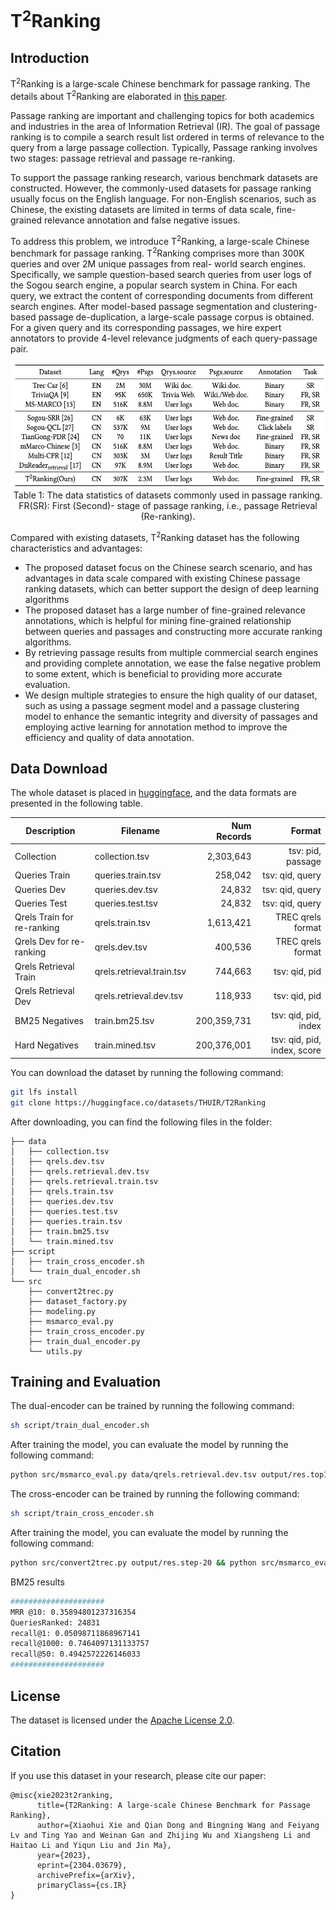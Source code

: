 # T<sup>2</sup>Ranking

## Introduction
T<sup>2</sup>Ranking is a large-scale Chinese benchmark for passage ranking. The details about T<sup>2</sup>Ranking are elaborated in [this paper](https://arxiv.org/abs/2304.03679#).


Passage ranking are important and challenging topics for both academics and industries in the area of Information Retrieval (IR). The goal of passage ranking is to compile a search result list ordered in terms of relevance to the query from a large passage collection. Typically, Passage ranking involves two stages: passage retrieval and passage re-ranking. 

To support the passage ranking research, various benchmark datasets are constructed. However, the commonly-used datasets for passage ranking usually focus on the English language. For non-English scenarios, such as Chinese, the existing datasets are limited in terms of data scale, fine-grained relevance annotation and false negative issues.


To address this problem, we introduce T<sup>2</sup>Ranking, a large-scale Chinese benchmark for passage ranking. T<sup>2</sup>Ranking comprises more than 300K queries and over 2M unique passages from real- world search engines. Specifically, we sample question-based search queries from user logs of the Sogou search engine, a popular search system in China. For each query, we extract the content of corresponding documents from different search engines. After model-based passage segmentation and clustering-based passage de-duplication, a large-scale passage corpus is obtained. For a given query and its corresponding passages, we hire expert annotators to provide 4-level relevance judgments of each query-passage pair. 


<div align=center><img width="600" height="200" src="pic/stat.png"/></div>
<div align=center>Table 1: The data statistics of datasets commonly used in passage ranking. FR(SR): First (Second)- stage of passage ranking, i.e., passage Retrieval (Re-ranking).</div>



Compared with existing datasets, T<sup>2</sup>Ranking dataset has the following characteristics and advantages:
* The proposed dataset focus on the Chinese search scenario, and has advantages in data scale compared with existing Chinese passage ranking datasets, which can better support the design of deep learning algorithms
* The proposed dataset has a large number of fine-grained relevance annotations, which is helpful for mining fine-grained relationship between queries and passages and constructing more accurate ranking algorithms.
* By retrieving passage results from multiple commercial search engines and providing complete annotation, we ease the false negative problem to some extent, which is beneficial to providing more accurate evaluation.
* We design multiple strategies to ensure the high quality of our dataset, such as using a passage segment model and a passage clustering model to enhance the semantic integrity and diversity of passages and employing active learning for annotation method to improve the efficiency and quality of data annotation.

## Data Download
The whole dataset is placed in [huggingface](https://huggingface.co/datasets/THUIR/T2Ranking), and the data formats are presented in the following table.
<div class="center">

| Description| Filename|Num Records|Format|
|-------------------------------------------------------|-------------------------------------------------------------------------------------------------------------------------|----------:|-----------------------------------:|
| Collection                                | collection.tsv                             |                           2,303,643  | tsv: pid, passage |
| Queries     Train                          | queries.train.tsv                                 |                  258,042  | tsv: qid, query |
| Queries     Dev                          | queries.dev.tsv                                 |                 24,832  | tsv: qid, query |
| Queries     Test                          | queries.test.tsv                                 |                24,832  | tsv: qid, query |
| Qrels Train for re-ranking                             | qrels.train.tsv                                 |             1,613,421  | TREC qrels format |
| Qrels Dev for re-ranking          | qrels.dev.tsv                                    |      400,536    | TREC qrels format |
| Qrels Retrieval Train                               | qrels.retrieval.train.tsv                                |            744,663  | tsv: qid, pid |
| Qrels Retrieval Dev                               | qrels.retrieval.dev.tsv                                |            118,933  | tsv: qid, pid |
|  BM25 Negatives                               | train.bm25.tsv                                |            200,359,731  | tsv: qid, pid, index |
|  Hard Negatives                               | train.mined.tsv                                |            200,376,001  | tsv: qid, pid, index, score |

</div>

You can download the dataset by running the following command:
```bash
git lfs install
git clone https://huggingface.co/datasets/THUIR/T2Ranking
```
After downloading, you can find the following files in the folder:
```
├── data
│   ├── collection.tsv
│   ├── qrels.dev.tsv
│   ├── qrels.retrieval.dev.tsv
│   ├── qrels.retrieval.train.tsv
│   ├── qrels.train.tsv
│   ├── queries.dev.tsv
│   ├── queries.test.tsv
│   ├── queries.train.tsv
│   ├── train.bm25.tsv
│   └── train.mined.tsv
├── script
│   ├── train_cross_encoder.sh
│   └── train_dual_encoder.sh
└── src
    ├── convert2trec.py
    ├── dataset_factory.py
    ├── modeling.py
    ├── msmarco_eval.py
    ├── train_cross_encoder.py
    ├── train_dual_encoder.py
    └── utils.py
```



## Training and Evaluation
The dual-encoder can be trained by running the following command:
```bash
sh script/train_dual_encoder.sh
```
After training the model, you can evaluate the model by running the following command:
```bash
python src/msmarco_eval.py data/qrels.retrieval.dev.tsv output/res.top1000.step20
```


The cross-encoder can be trained by running the following command:
```bash
sh script/train_cross_encoder.sh
```
After training the model, you can evaluate the model by running the following command:
```bash
python src/convert2trec.py output/res.step-20 && python src/msmarco_eval.py data/qrels.retrieval.dev.tsv output/res.step-20.trec && path_to/trec_eval -m ndcg_cut.5 data/qrels.dev.tsv res.step-20.trec
```

BM25 results
```bash
#####################
MRR @10: 0.35894801237316354
QueriesRanked: 24831
recall@1: 0.05098711868967141
recall@1000: 0.7464097131133757
recall@50: 0.4942572226146033
#####################
```


## License
The dataset is licensed under the [Apache License 2.0](https://www.apache.org/licenses/LICENSE-2.0.html).


## Citation
If you use this dataset in your research, please cite our paper:
```
@misc{xie2023t2ranking,
      title={T2Ranking: A large-scale Chinese Benchmark for Passage Ranking}, 
      author={Xiaohui Xie and Qian Dong and Bingning Wang and Feiyang Lv and Ting Yao and Weinan Gan and Zhijing Wu and Xiangsheng Li and Haitao Li and Yiqun Liu and Jin Ma},
      year={2023},
      eprint={2304.03679},
      archivePrefix={arXiv},
      primaryClass={cs.IR}
}
```
